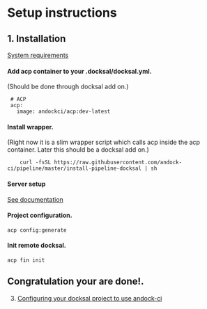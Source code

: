 # Setup instructions

<a name="install"></a>
## 1. Installation

[System requirements](/system-requirements.md)
#### Add acp container to your .docksal/docksal.yml. 
(Should be done through docksal add on.) 
```
 # ACP
 acp:
   image: andockci/acp:dev-latest
   ```

#### Install wrapper. 
(Right now it is a slim wrapper script which calls acp inside the acp container. Later this should be a docksal add on.)
```
    curl -fsSL https://raw.githubusercontent.com/andock-ci/pipeline/master/install-pipeline-docksal | sh
```
#### Server setup 
[See documentation](/install-server.md)
#### Project configuration.
```
acp config:generate
```
#### Init remote docksal.
```
acp fin init
```
## Congratulation your are done!.

3. [Configuring your docksal project to use andock-ci](/project-setup.md)

